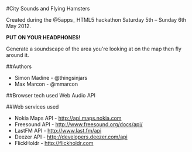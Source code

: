 #City Sounds and Flying Hamsters

Created during the @5apps_ HTML5 hackathon Saturday 5th – Sunday 6th May 2012.

 **PUT ON YOUR HEADPHONES!**

Generate a soundscape of the area you're looking at on the map then fly around it.

##Authors

 - Simon Madine - @thingsinjars
 - Max Marcon   - @mmarcon

##Browser tech used
Web Audio API

##Web services used

 - Nokia Maps API - http://api.maps.nokia.com
 - Freesound API  - http://www.freesound.org/docs/api/
 - LastFM API	   - http://www.last.fm/api
 - Deezer API     - http://developers.deezer.com/api
 - FlickHoldr     - http://flickholdr.com